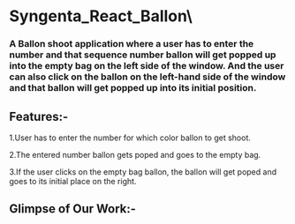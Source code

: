 # Syngenta_React_Ballon\

### A Ballon shoot application where a user has to enter the number and that sequence number ballon will get popped up into the empty bag on the left side of the window. And the user can also click on the ballon on the left-hand side of the window and that ballon will get popped up into its initial position.


## Features:-

1.User has to enter the number for which color ballon to get shoot.

2.The entered number ballon gets poped and goes to the empty bag.

3.If the user clicks on the empty bag ballon, the ballon will get poped and goes to its initial place on the right.


## Glimpse of Our Work:-




